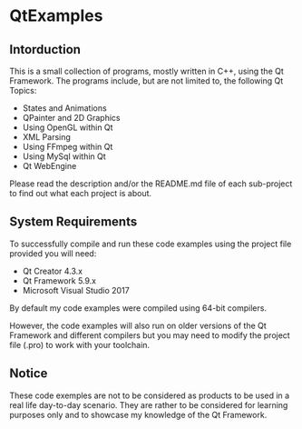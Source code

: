 # QtExamples

## Intorduction
This is a small collection of programs, mostly written in C++, using the Qt Framework.
The programs include, but are not limited to, the following Qt Topics:
* States and Animations
* QPainter and 2D Graphics
* Using OpenGL within Qt
* XML Parsing
* Using FFmpeg within Qt
* Using MySql within Qt
* Qt WebEngine

Please read the description and/or the README.md file of each sub-project to find out what each project is about.

## System Requirements
To successfully compile and run these code examples using the project file provided you will need:
* Qt Creator 4.3.x
* Qt Framework 5.9.x
* Microsoft Visual Studio 2017

By default my code examples were compiled using 64-bit compilers.

However, the code examples will also run on older versions of the Qt Framework and different compilers but you may need to modify the
project file (.pro) to work with your toolchain.

## Notice
These code exemples are not to be considered as products to be used in a real life day-to-day scenario.
They are rather to be considered for learning purposes only and to showcase my knowledge of the Qt Framework.
